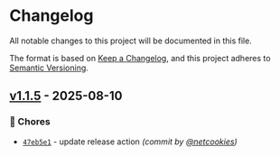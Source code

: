 # Changelog
All notable changes to this project will be documented in this file.

The format is based on [Keep a Changelog](https://keepachangelog.com/en/1.0.0/),
and this project adheres to [Semantic Versioning](https://semver.org/spec/v2.0.0.html).

## [v1.1.5] - 2025-08-10
### :wrench: Chores
- [`47eb5e1`](https://github.com/netcookies/isulewTools/commit/47eb5e177cbd079c7aef49811be5eb677c274dcd) - update release action *(commit by [@netcookies](https://github.com/netcookies))*

[v1.1.5]: https://github.com/netcookies/isulewTools/compare/v1.1.4...v1.1.5

